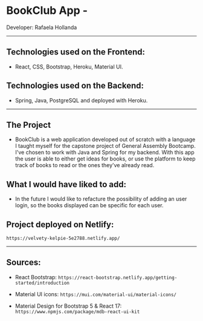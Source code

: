 # BookClub App -
Developer: Rafaela Hollanda
____

## Technologies used on the Frontend:
- React, CSS, Bootstrap, Heroku, Material UI.

## Technologies used on the Backend:
- Spring, Java, PostgreSQL and deployed with Heroku.
___

## The Project
- BookClub is a web application developed out of scratch with a language I taught myself for the capstone project of General Assembly Bootcamp. I've chosen to work with Java and Spring for my backend.
With this app the user is able to either get ideas for books, or use the platform to keep track of books to read or the ones they've already read.


<!-- ## Difficulties:
<!-- ### bugs:
-  --> 

## What I would have liked to add:
- In the future I would like to refacture the possibility of adding an user login, so the books displayed can be specific for each user.

## Project deployed on Netlify:
`https://velvety-kelpie-5e2788.netlify.app/`
___________________________________

## Sources:
- React Bootstrap:
`https://react-bootstrap.netlify.app/getting-started/introduction`

- Material UI icons:
`https://mui.com/material-ui/material-icons/`

- Material Design for Bootstrap 5 & React 17:
`https://www.npmjs.com/package/mdb-react-ui-kit`


